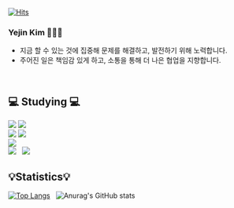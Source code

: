 [![Hits](https://hits.seeyoufarm.com/api/count/incr/badge.svg?url=https%3A%2F%2Fgithub.com%2Fheyazoo1007&count_bg=%235FBEDC&title_bg=%23A6A4A4&icon=&icon_color=%235590DE&title=hits&edge_flat=false)](https://hits.seeyoufarm.com)
<br/> 

### Yejin Kim 👩🏻‍💻

* 지금 할 수 있는 것에 집중해 문제를 해결하고, 발전하기 위해 노력합니다.
* 주어진 일은 책임감 있게 하고, 소통을 통해 더 나은 협업을 지향합니다.
<br/> 

<!--
**heyazoo1007/heyazoo1007** is a ✨ _special_ ✨ repository because its `README.md` (this file) appears on your GitHub profile.

Here are some ideas to get you started:

- 🔭 I’m currently working on ...
- 🌱 I’m currently learning ...
- 👯 I’m looking to collaborate on ...
- 🤔 I’m looking for help with ...
- 💬 Ask me about ...
- 📫 How to reach me: ...
- 😄 Pronouns: ...
- ⚡ Fun fact: ...
-->

💻 Studying 💻
---
<img src="https://img.shields.io/badge/JAVA-007396?style=flat-square&logo=java&logoColor=white">&nbsp;<img src="https://img.shields.io/badge/Python-3776AB?style=flat-square&logo=Python&logoColor=white"/><br/>
<img src="https://img.shields.io/badge/Spring-6DB33F?style=flat-square&logo=Spring&logoColor=white"/>&nbsp;<img src="https://img.shields.io/badge/SpringBoot-6DB33F?style=flat-square&logo=SpringBoot&logoColor=white"/><br/> 
<img src="https://img.shields.io/badge/MySQL-4479A1?style=flat-square&logo=MYSQL&logoColor=white"/><br/> 
<img src="https://img.shields.io/badge/Notion-000000?style=flat-square&logo=Notion&logoColor=white"/> &nbsp; <img src="https://img.shields.io/badge/GitHub-181717?style=flat-square&logo=Github&logoColor=white"/><br/> 


💡Statistics💡
---
[![Top Langs](https://github-readme-stats.vercel.app/api/top-langs/?username=heyazoo1007&layout=compact)](https://github.com/heyazoo1007/github-readme-stats) &nbsp; ![Anurag's GitHub stats](https://github-readme-stats.vercel.app/api?username=깃허브아이디&show_icons=true&theme=dark)


